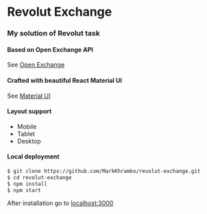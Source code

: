 # Revolut Exchange
### My solution of Revolut task
#### Based on Open Exchange API

See [Open Exchange](https://openexchangerates.org)

#### Crafted with beautiful React Material UI

See [Material UI](https://github.com/callemall/material-ui)

#### Layout support
* Mobile
* Tablet
* Desktop

#### Local deployment
```sh
$ git clone https://github.com/MarkKhramko/revolut-exchange.git
$ cd revolut-exchange
$ npm install
$ npm start
```
After installation go to [localhost:3000](http://localhost:3000)